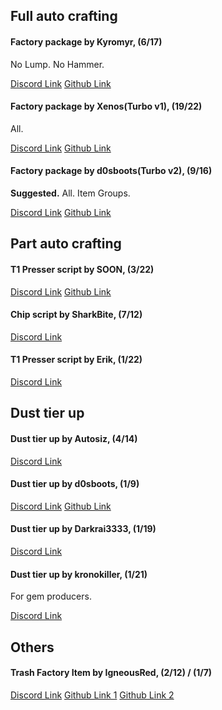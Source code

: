 ## Full auto crafting
#### Factory package by Kyromyr, (6/17)
No Lump. No Hammer.

[Discord Link](https://discord.com/channels/488444879836413975/850425171059933272/850463247688925215)
[Github Link](https://github.com/Kyromyr/Kyromyr.github.io/tree/master/perfect-tower/packages/factory)

#### Factory package by Xenos(Turbo v1), (19/22)
All.

[Discord Link](https://discord.com/channels/488444879836413975/850425171059933272/858424355780427817)
[Github Link](https://github.com/Xenos6666/TPT2_scripts/blob/main/packages/factory/README.md)

#### Factory package by d0sboots(Turbo v2), (9/16)
**Suggested.** All. Item Groups.

[Discord Link](https://discord.com/channels/488444879836413975/850425171059933272/881924535589425224)
[Github Link](https://github.com/d0sboots/PerfectTower/blob/main/README.md#factory-automation)

## Part auto crafting
#### T1 Presser script by SOON, (3/22)
[Discord Link](https://discord.com/channels/488444879836413975/850425171059933272/850490344977334302)
[Github Link](https://github.com/SOONwasTaken/TPT2/tree/main/PresserScripts)

#### Chip script by SharkBite, (7/12)
[Discord Link](https://discord.com/channels/488444879836413975/850425171059933272/850939594085892145)

#### T1 Presser script by Erik, (1/22)
[Discord Link](https://discord.com/channels/488444879836413975/850425171059933272/859496657330503690)

## Dust tier up
#### Dust tier up by Autosiz, (4/14)
[Discord Link](https://discord.com/channels/488444879836413975/850425171059933272/850433978979581952)

#### Dust tier up by d0sboots, (1/9)
[Discord Link](https://discord.com/channels/488444879836413975/850425171059933272/850461871299231784)
[Github Link](https://github.com/d0sboots/PerfectTower/blob/main/README.md#dust-up-tierer)

#### Dust tier up by Darkrai3333, (1/19)
[Discord Link](https://discord.com/channels/488444879836413975/850425171059933272/852367732783841312)

#### Dust tier up by kronokiller, (1/21)
For gem producers.

[Discord Link](https://discord.com/channels/488444879836413975/850425171059933272/928514943165292594)

## Others
#### Trash Factory Item by IgneousRed, (2/12) / (1/7)
[Discord Link](https://discord.com/channels/488444879836413975/850425171059933272/908909948132556831)
[Github Link 1](https://github.com/IgneousRed/PerfectTower/blob/main/README.md#trashsimple)
[Github Link 2](https://github.com/IgneousRed/PerfectTower/blob/main/README.md#trashspecific)
